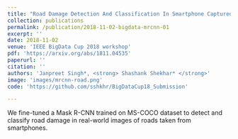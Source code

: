 ```yaml
---
title: "Road Damage Detection And Classification In Smartphone Captured Images Using Mask R-CNN"
collection: publications
permalink: /publication/2018-11-02-bigdata-mrcnn-01
excerpt: ''
date: 2018-11-02
venue: 'IEEE BigData Cup 2018 workshop'
pdf: 'https://arxiv.org/abs/1811.04535'
paperurl: ''
citation: ''
authors: 'Janpreet Singh*, <strong> Shashank Shekhar* </strong>'
image: 'images/mrcnn-road.png'
code: 'https://github.com/sshkhr/BigDataCup18_Submission'

---
```


We fine-tuned a Mask R-CNN trained on MS-COCO dataset to detect and classify road damage in real-world images of roads taken from smartphones.